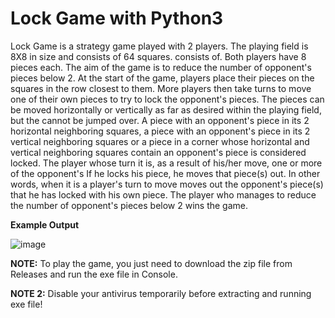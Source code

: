# Lock Game with Python3

Lock Game is a strategy game played with 2 players. The playing field is 8X8 in size and consists of 64 squares.
consists of. Both players have 8 pieces each. The aim of the game is to reduce the number of opponent's pieces below 2.
At the start of the game, players place their pieces on the squares in the row closest to them. More
players then take turns to move one of their own pieces to try to lock the opponent's pieces.
The pieces can be moved horizontally or vertically as far as desired within the playing field, but the
cannot be jumped over.
A piece with an opponent's piece in its 2 horizontal neighboring squares, a piece with an opponent's piece in its 2 vertical neighboring squares
or a piece in a corner whose horizontal and vertical neighboring squares contain an opponent's piece
is considered locked. The player whose turn it is, as a result of his/her move, one or more of the opponent's
If he locks his piece, he moves that piece(s) out. In other words, when it is a player's turn to move
moves out the opponent's piece(s) that he has locked with his own piece. The player who manages to reduce the number of opponent's pieces below 2 wins the game.

**Example Output**

![image](https://github.com/ages2001/LockGame/assets/95752873/c781ca12-cd9a-46cd-a9a6-63830ed2f938)


**NOTE:** To play the game, you just need to download the zip file from Releases and run the exe file in Console.

**NOTE 2:** Disable your antivirus temporarily before extracting and running exe file!
